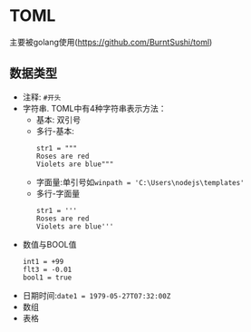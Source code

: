 # TOML
主要被golang使用(https://github.com/BurntSushi/toml)
## 数据类型
- 注释: `#开头`
- 字符串. TOML中有4种字符串表示方法：
  - 基本: 双引号
  - 多行-基本:
    ```
    str1 = """
    Roses are red
    Violets are blue"""
    ```
  - 字面量:单引号如`winpath = 'C:\Users\nodejs\templates'`
  - 多行-字面量
    ```
    str1 = '''
    Roses are red
    Violets are blue'''
    ```
- 数值与BOOL值
    ```
    int1 = +99
    flt3 = -0.01
    bool1 = true
    ```
- 日期时间:`date1 = 1979-05-27T07:32:00Z`
- 数组
- 表格